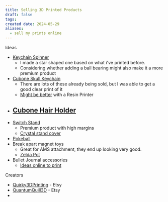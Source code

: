 ```yaml
---
title: Selling 3D Printed Products
draft: false
tags: 
created date: 2024-05-29
aliases:
  - sell my prints online
---
```

Ideas
- [Keychain Spinner](https://www.etsy.com/search?q=keychain%20spinner&ref=search_bar)
	- I made a star shaped one based on what i've printed before.
	- Considering whether adding a ball bearing might also make it a more premium product
- [Cubone Skull Keychain](https://www.etsy.com/search?q=cubone%20keychain&ref=search_bar)
	- There are lots of these already being sold, but I was able to get a good clear print of it
	- [Might be better](https://www.etsy.com/listing/816807780/cubone-skull-keychain-gift-for-pokemon?ga_order=most_relevant&ga_search_type=all&ga_view_type=gallery&ga_search_query=cubone+keychain&ref=sr_gallery-1-1&content_source=c1acd9c7f5f08d5c6f2ba957eb1a8d04f33cb550%253A816807780&search_preloaded_img=1&organic_search_click=1) with a Resin Printer
- [Cubone Hair Holder](https://www.etsy.com/search?q=cubone%20hair%20holder&ref=search_bar)
	- 
- [Switch Stand](https://www.etsy.com/search?q=switch%20stand&ref=search_bar)
	- Premium product with high margins
	- [Crystal stand cover](https://www.etsy.com/listing/1367623182/crystal-switch-dock?ga_order=most_relevant&ga_search_type=all&ga_view_type=gallery&ga_search_query=switch+stand&ref=sr_gallery-1-38&pro=1&bes=1&content_source=d3aff182e2ba2a5b8601bd166fdc131711f8d10b%253A1367623182&organic_search_click=1)
- [Pokeball](https://www.etsy.com/listing/1590236724/love-ball-pokemon-poke-ball-3d-printed?ga_order=most_relevant&ga_search_type=all&ga_view_type=gallery&ga_search_query=switch+stand&ref=sr_gallery-1-47&frs=1&bes=1&sts=1&content_source=9d46450fa5ec2673665917efa09b542d683412fb%253A1590236724&search_preloaded_img=1&organic_search_click=1)
- Break apart magnet toys
	- Great for AMS attachment, they end up looking very good.
	- [Zelda Pot](https://www.etsy.com/listing/1671767547/zelda-breakable-pot-with-rupees?ga_order=most_relevant&ga_search_type=all&ga_view_type=gallery&ga_search_query=switch+stand&ref=sr_gallery-1-41&frs=1&pop=1&content_source=50b6b22975d3ba21cf78ead4f1f96539dfc7a687%253A1671767547&search_preloaded_img=1&organic_search_click=1)
- Bullet Journal accessories
	- [Ideas online to print](https://www.yeggi.com/q/bullet+journal/)

Creators
- [Quirky3DPrinting](https://www.etsy.com/shop/Quirky3DPrinting?ref=shop-header-name&listing_id=1486732087&from_page=listing) - Etsy
- [QuantumQuill3D](https://www.etsy.com/shop/QuantumQuill3D?ref=l2-about-shopname&from_page=listing) - Etsy
- 